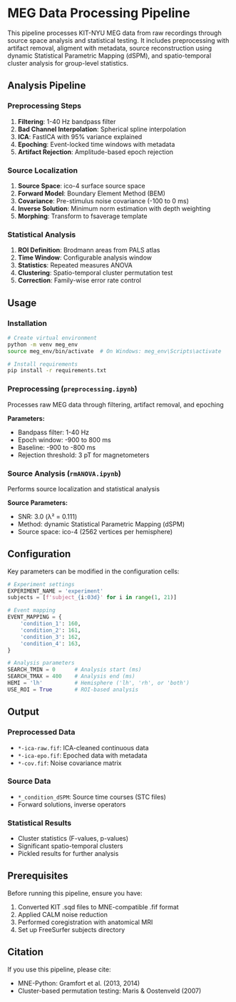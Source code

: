 # MEG Data Processing Pipeline

This pipeline processes KIT-NYU MEG data from raw recordings through source space analysis and statistical testing. It includes preprocessing with artifact removal, aligment with metadata, source reconstruction using dynamic Statistical Parametric Mapping (dSPM), and spatio-temporal cluster analysis for group-level statistics.

## Analysis Pipeline

### Preprocessing Steps
1. **Filtering**: 1-40 Hz bandpass filter
2. **Bad Channel Interpolation**: Spherical spline interpolation
3. **ICA**: FastICA with 95% variance explained
4. **Epoching**: Event-locked time windows with metadata
5. **Artifact Rejection**: Amplitude-based epoch rejection

### Source Localization
1. **Source Space**: ico-4 surface source space
2. **Forward Model**: Boundary Element Method (BEM)
3. **Covariance**: Pre-stimulus noise covariance (-100 to 0 ms)
4. **Inverse Solution**: Minimum norm estimation with depth weighting
5. **Morphing**: Transform to fsaverage template

### Statistical Analysis
1. **ROI Definition**: Brodmann areas from PALS atlas
2. **Time Window**: Configurable analysis window
3. **Statistics**: Repeated measures ANOVA
4. **Clustering**: Spatio-temporal cluster permutation test
5. **Correction**: Family-wise error rate control

## Usage

### Installation

```bash
# Create virtual environment
python -m venv meg_env
source meg_env/bin/activate  # On Windows: meg_env\Scripts\activate

# Install requirements
pip install -r requirements.txt
```

### Preprocessing (`preprocessing.ipynb`)
Processes raw MEG data through filtering, artifact removal, and epoching

**Parameters:**
- Bandpass filter: 1-40 Hz
- Epoch window: -900 to 800 ms
- Baseline: -900 to -800 ms
- Rejection threshold: 3 pT for magnetometers

### Source Analysis (`rmANOVA.ipynb`)
Performs source localization and statistical analysis

**Source Parameters:**
- SNR: 3.0 (λ² = 0.111)
- Method: dynamic Statistical Parametric Mapping (dSPM)
- Source space: ico-4 (2562 vertices per hemisphere)

## Configuration

Key parameters can be modified in the configuration cells:

```python
# Experiment settings
EXPERIMENT_NAME = 'experiment'
subjects = [f'subject_{i:03d}' for i in range(1, 21)]

# Event mapping
EVENT_MAPPING = {
    'condition_1': 160,
    'condition_2': 161,
    'condition_3': 162,
    'condition_4': 163,
}

# Analysis parameters
SEARCH_TMIN = 0      # Analysis start (ms)
SEARCH_TMAX = 400    # Analysis end (ms)
HEMI = 'lh'          # Hemisphere ('lh', 'rh', or 'both')
USE_ROI = True       # ROI-based analysis
```

## Output

### Preprocessed Data
- `*-ica-raw.fif`: ICA-cleaned continuous data
- `*-ica-epo.fif`: Epoched data with metadata
- `*-cov.fif`: Noise covariance matrix

### Source Data
- `*_condition_dSPM`: Source time courses (STC files)
- Forward solutions, inverse operators

### Statistical Results
- Cluster statistics (F-values, p-values)
- Significant spatio-temporal clusters
- Pickled results for further analysis

## Prerequisites

Before running this pipeline, ensure you have:
1. Converted KIT .sqd files to MNE-compatible .fif format
2. Applied CALM noise reduction
3. Performed coregistration with anatomical MRI
4. Set up FreeSurfer subjects directory

## Citation

If you use this pipeline, please cite:
- MNE-Python: Gramfort et al. (2013, 2014)
- Cluster-based permutation testing: Maris & Oostenveld (2007)